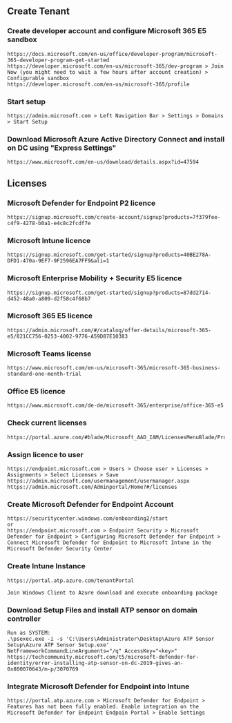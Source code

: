 ## Create Tenant
### Create developer account and configure Microsoft 365 E5 sandbox
```
https://docs.microsoft.com/en-us/office/developer-program/microsoft-365-developer-program-get-started
https://developer.microsoft.com/en-us/microsoft-365/dev-program > Join Now (you might need to wait a few hours after account creation) > Configurable sandbox
https://developer.microsoft.com/en-us/microsoft-365/profile
```

### Start setup
```
https://admin.microsoft.com > Left Navigation Bar > Settings > Domains > Start Setup
```

### Download Microsoft Azure Active Directory Connect and install on DC using "Express Settings"
```
https://www.microsoft.com/en-us/download/details.aspx?id=47594
```

## Licenses
### Microsoft Defender for Endpoint P2 licence
```
https://signup.microsoft.com/create-account/signup?products=7f379fee-c4f9-4278-b0a1-e4c8c2fcdf7e
```

### Microsoft Intune licence
```
https://signup.microsoft.com/get-started/signup?products=40BE278A-DFD1-470a-9EF7-9F2596EA7FF9&ali=1
```

### Microsoft Enterprise Mobility + Security E5 licence
```
https://signup.microsoft.com/get-started/signup?products=87dd2714-d452-48a0-a809-d2f58c4f68b7
```

### Microsoft 365 E5 licence
```
https://admin.microsoft.com/#/catalog/offer-details/microsoft-365-e5/821CC756-0253-4002-9776-A59D87E10383
```

### Microsoft Teams license
```
https://www.microsoft.com/en-us/microsoft-365/microsoft-365-business-standard-one-month-trial
```

### Office E5 licence
```
https://www.microsoft.com/de-de/microsoft-365/enterprise/office-365-e5
```

### Check current licenses
```
https://portal.azure.com/#blade/Microsoft_AAD_IAM/LicensesMenuBlade/Products
```

### Assign licence to user 
```
https://endpoint.microsoft.com > Users > Choose user > Licenses > Assignments > Select Licenses > Save
https://admin.microsoft.com/usermanagement/usermanager.aspx
https://admin.microsoft.com/Adminportal/Home?#/licenses
```

### Create Microsoft Defender for Endpoint Account
```
https://securitycenter.windows.com/onboarding2/start
or
https://endpoint.microsoft.com > Endpoint Security > Microsoft Defender for Endpoint > Configuring Microsoft Defender for Endpoint > Connect Microsoft Defender for Endpoint to Microsoft Intune in the Microsoft Defender Security Center
```

### Create Intune Instance
```
https://portal.atp.azure.com/tenantPortal

Join Windows Client to Azure download and execute onboarding package
```

### Download Setup Files and install ATP sensor on domain controller
```
Run as SYSTEM:
.\psexec.exe -i -s 'C:\Users\Administrator\Desktop\Azure ATP Sensor Setup\Azure ATP Sensor Setup.exe' NetFrameworkCommandLineArguments="/q" AccessKey="<key>"
https://techcommunity.microsoft.com/t5/microsoft-defender-for-identity/error-installing-atp-sensor-on-dc-2019-gives-an-0x800070643/m-p/3070769
```

### Integrate Microsoft Defender for Endpoint into Intune
```
https://portal.atp.azure.com > Microsoft Defender for Endpoint > Features has not been fully enabled. Enable integration on the Microsoft Defender for Endpoint Endpoin Portal > Enable Settings
```


